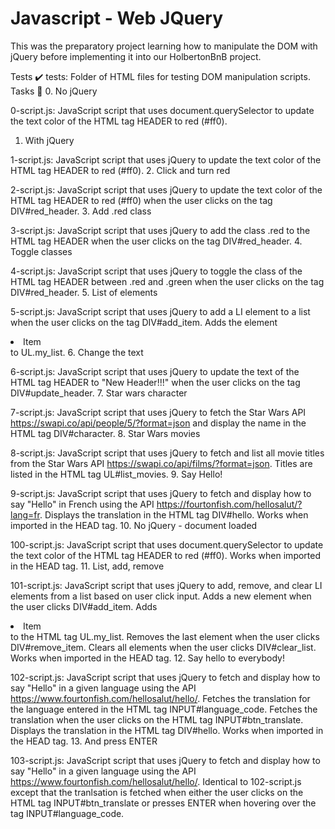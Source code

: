 Javascript - Web JQuery
=======================
This was the preparatory project learning how to manipulate the DOM with jQuery before implementing it into our HolbertonBnB project.

Tests ✔️
tests: Folder of HTML files for testing DOM manipulation scripts.
Tasks 📃
0. No jQuery

0-script.js: JavaScript script that uses document.querySelector to update the text color of the HTML tag HEADER to red (#ff0).
1. With jQuery

1-script.js: JavaScript script that uses jQuery to update the text color of the HTML tag HEADER to red (#ff0).
2. Click and turn red

2-script.js: JavaScript script that uses jQuery to update the text color of the HTML tag HEADER to red (#ff0) when the user clicks on the tag DIV#red_header.
3. Add .red class

3-script.js: JavaScript script that uses jQuery to add the class .red to the HTML tag HEADER when the user clicks on the tag DIV#red_header.
4. Toggle classes

4-script.js: JavaScript script that uses jQuery to toggle the class of the HTML tag HEADER between .red and .green when the user clicks on the tag DIV#red_header.
5. List of elements

5-script.js: JavaScript script that uses jQuery to add a LI element to a list when the user clicks on the tag DIV#add_item.
Adds the element <li>Item</li> to UL.my_list.
6. Change the text

6-script.js: JavaScript script that uses jQuery to update the text of the HTML tag HEADER to "New Header!!!" when the user clicks on the tag DIV#update_header.
7. Star wars character

7-script.js: JavaScript script that uses jQuery to fetch the Star Wars API https://swapi.co/api/people/5/?format=json and display the name in the HTML tag DIV#character.
8. Star Wars movies

8-script.js: JavaScript script that uses jQuery to fetch and list all movie titles from the Star Wars API https://swapi.co/api/films/?format=json.
Titles are listed in the HTML tag UL#list_movies.
9. Say Hello!

9-script.js: JavaScript script that uses jQuery to fetch and display how to say "Hello" in French using the API https://fourtonfish.com/hellosalut/?lang=fr.
Displays the translation in the HTML tag DIV#hello.
Works when imported in the HEAD tag.
10. No jQuery - document loaded

100-script.js: JavaScript script that uses document.querySelector to update the text color of the HTML tag HEADER to red (#ff0).
Works when imported in the HEAD tag.
11. List, add, remove

101-script.js: JavaScript script that uses jQuery to add, remove, and clear LI elements from a list based on user click input.
Adds a new element when the user clicks DIV#add_item.
Adds <li>Item</li> to the HTML tag UL.my_list.
Removes the last element when the user clicks DIV#remove_item.
Clears all elements when the user clicks DIV#clear_list.
Works when imported in the HEAD tag.
12. Say hello to everybody!

102-script.js: JavaScript script that uses jQuery to fetch and display how to say "Hello" in a given language using the API https://www.fourtonfish.com/hellosalut/hello/.
Fetches the translation for the language entered in the HTML tag INPUT#language_code.
Fetches the translation when the user clicks on the HTML tag INPUT#btn_translate.
Displays the translation in the HTML tag DIV#hello.
Works when imported in the HEAD tag.
13. And press ENTER

103-script.js: JavaScript script that uses jQuery to fetch and display how to say "Hello" in a given language using the API https://www.fourtonfish.com/hellosalut/hello/.
Identical to 102-script.js except that the tranlsation is fetched when either the user clicks on the HTML tag INPUT#btn_translate or presses ENTER when hovering over the tag INPUT#language_code.
